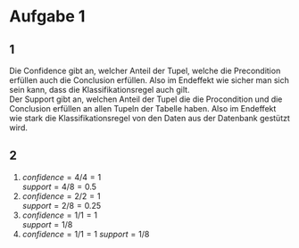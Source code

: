 # Aufgabe 1

## 1
Die Confidence gibt an, welcher Anteil der Tupel, welche die Precondition erfüllen auch die Conclusion erfüllen. Also im Endeffekt wie sicher man sich sein kann, dass die Klassifikationsregel auch gilt.   
Der Support gibt an, welchen Anteil der Tupel die die Procondition und die Conclusion erfüllen an allen Tupeln der Tabelle haben. Also im Endeffekt wie stark die Klassifikationsregel von den Daten aus der Datenbank gestützt wird.  

## 2
1. $confidence = 4 / 4 = 1$  
    $support = 4 / 8 = 0.5$
2. $confidence = 2 / 2 = 1$  
    $support = 2 / 8 = 0.25$
3. $confidence = 1 / 1 = 1$  
    $support = 1 / 8$
4. $confidence = 1 / 1 = 1$
    $support = 1 / 8$